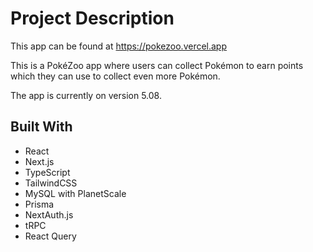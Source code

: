 # Project Description

This app can be found at https://pokezoo.vercel.app

This is a PokéZoo app where users can collect Pokémon to earn points which they can use to collect even more Pokémon.

The app is currently on version 5.08.

## Built With

- React
- Next.js
- TypeScript
- TailwindCSS
- MySQL with PlanetScale
- Prisma
- NextAuth.js
- tRPC
- React Query

